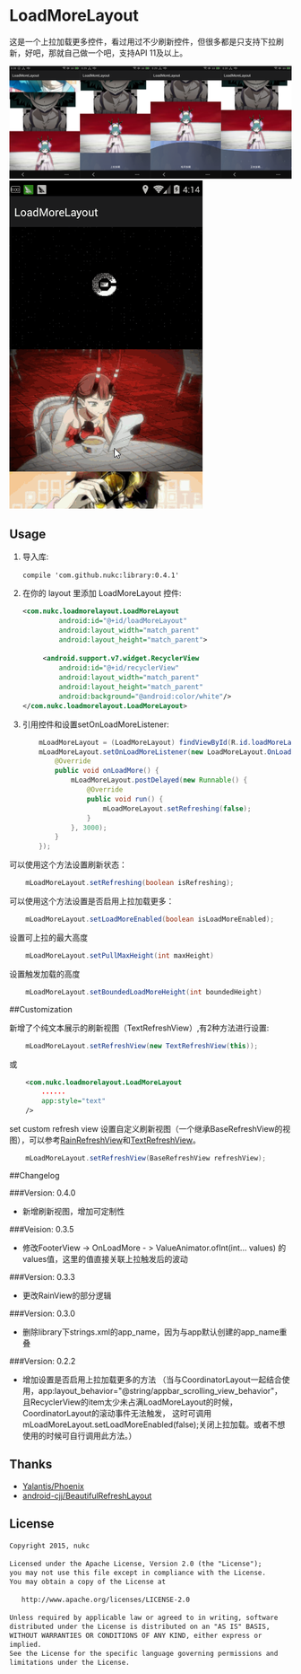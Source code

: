 # LoadMoreLayout

  这是一个上拉加载更多控件，看过用过不少刷新控件，但很多都是只支持下拉刷新，好吧，那就自己做一个吧，支持API 11及以上。
  
  <img src="https://raw.githubusercontent.com/nukc/LoadMoreLayout/master/screenshot/screenshot.png">
  
  <img src="https://raw.githubusercontent.com/nukc/LoadMoreLayout/master/screenshot/sample1.gif">

## Usage

1. 导入库:

    ``` compile 'com.github.nukc:library:0.4.1' ```

2. 在你的 layout 里添加 LoadMoreLayout 控件:

	```xml
    <com.nukc.loadmorelayout.LoadMoreLayout
             android:id="@+id/loadMoreLayout"
             android:layout_width="match_parent"
             android:layout_height="match_parent">
    
         <android.support.v7.widget.RecyclerView
             android:id="@+id/recyclerView"
             android:layout_width="match_parent"
             android:layout_height="match_parent"
             android:background="@android:color/white"/>
    </com.nukc.loadmorelayout.LoadMoreLayout>
    ```

     
3. 引用控件和设置setOnLoadMoreListener:

    ```java
        mLoadMoreLayout = (LoadMoreLayout) findViewById(R.id.loadMoreLayout);
        mLoadMoreLayout.setOnLoadMoreListener(new LoadMoreLayout.OnLoadMoreListener() {
            @Override
            public void onLoadMore() {
                mLoadMoreLayout.postDelayed(new Runnable() {
                    @Override
                    public void run() {
                        mLoadMoreLayout.setRefreshing(false);
                    }
                }, 3000);
            }
        });
    ```

可以使用这个方法设置刷新状态：

```java
    mLoadMoreLayout.setRefreshing(boolean isRefreshing);
```

可以使用这个方法设置是否启用上拉加载更多：

```java
    mLoadMoreLayout.setLoadMoreEnabled(boolean isLoadMoreEnabled);
```

设置可上拉的最大高度

```java
    mLoadMoreLayout.setPullMaxHeight(int maxHeight)
```

设置触发加载的高度

```java
    mLoadMoreLayout.setBoundedLoadMoreHeight(int boundedHeight)
```

##Customization

新增了个纯文本展示的刷新视图（TextRefreshView）,有2种方法进行设置:
```java
    mLoadMoreLayout.setRefreshView(new TextRefreshView(this));
```
或
```xml
    <com.nukc.loadmorelayout.LoadMoreLayout
        ......
        app:style="text"
    />
```

set custom refresh view 
设置自定义刷新视图（一个继承BaseRefreshView的视图），可以参考[RainRefreshView](https://github.com/nukc/LoadMoreLayout/blob/master/library/src/main/java/com/nukc/loadmorelayout/view/RainRefreshView.java)和[TextRefreshView](https://github.com/nukc/LoadMoreLayout/blob/master/library/src/main/java/com/nukc/loadmorelayout/view/TextRefreshView.java)。
```java
    mLoadMoreLayout.setRefreshView(BaseRefreshView refreshView);
```


##Changelog

###Version: 0.4.0
  * 新增刷新视图，增加可定制性

###Veision: 0.3.5
  * 修改FooterView -> OnLoadMore - > ValueAnimator.ofInt(int... values) 的values值，这里的值直接关联上拉触发后的波动

###Version: 0.3.3
  * 更改RainView的部分逻辑

###Version: 0.3.0
  * 删除library下strings.xml的app_name，因为与app默认创建的app_name重叠

###Version: 0.2.2

  * 增加设置是否启用上拉加载更多的方法
   （当与CoordinatorLayout一起结合使用，app:layout_behavior="@string/appbar_scrolling_view_behavior"，
    且RecyclerView的item太少未占满LoadMoreLayout的时候，CoordinatorLayout的滚动事件无法触发，
    这时可调用mLoadMoreLayout.setLoadMoreEnabled(false);关闭上拉加载。或者不想使用的时候可自行调用此方法。）

## Thanks

* [Yalantis/Phoenix](https://github.com/Yalantis/Phoenix)
* [android-cjj/BeautifulRefreshLayout](https://github.com/android-cjj/BeautifulRefreshLayout)

## License

    Copyright 2015, nukc

    Licensed under the Apache License, Version 2.0 (the "License");
    you may not use this file except in compliance with the License.
    You may obtain a copy of the License at

       http://www.apache.org/licenses/LICENSE-2.0

    Unless required by applicable law or agreed to in writing, software
    distributed under the License is distributed on an "AS IS" BASIS,
    WITHOUT WARRANTIES OR CONDITIONS OF ANY KIND, either express or implied.
    See the License for the specific language governing permissions and
    limitations under the License.
